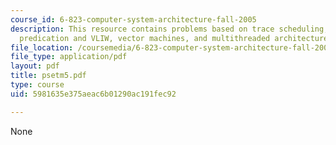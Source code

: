 ```yaml
---
course_id: 6-823-computer-system-architecture-fall-2005
description: This resource contains problems based on trace scheduling, VLIW machines,
  predication and VLIW, vector machines, and multithreaded architectures.
file_location: /coursemedia/6-823-computer-system-architecture-fall-2005/5981635e375aeac6b01290ac191fec92_psetm5.pdf
file_type: application/pdf
layout: pdf
title: psetm5.pdf
type: course
uid: 5981635e375aeac6b01290ac191fec92

---
```

None